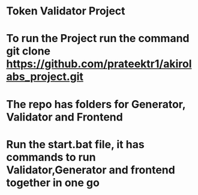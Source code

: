# Token Validator Project
# To run the Project run the command git clone https://github.com/prateektr1/akirolabs_project.git
# The repo has folders for Generator, Validator and Frontend
# Run the start.bat file, it has commands to run Validator,Generator and frontend together in one go
